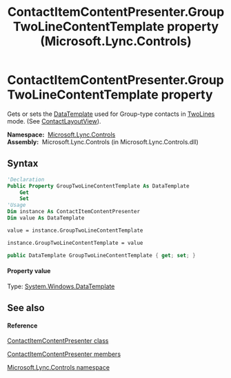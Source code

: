 ﻿---
title: ContactItemContentPresenter.GroupTwoLineContentTemplate property  (Microsoft.Lync.Controls)
TOCTitle: 'GroupTwoLineContentTemplate property '
ms:assetid: P:Microsoft.Lync.Controls.ContactItemContentPresenter.GroupTwoLineContentTemplate_DI_3_UC_OCS14MrefLyncWPF
ms:mtpsurl: https://msdn.microsoft.com/en-us/library/microsoft.lync.controls.contactitemcontentpresenter.grouptwolinecontenttemplate_di_3_uc_ocs14mreflyncwpf(v=office.15)
ms:contentKeyID: 48601866
ms.date: 07/28/2014
mtps_version: v=office.15
f1_keywords:
- Microsoft.Lync.Controls.ContactItemContentPresenter.GroupTwoLineContentTemplate
dev_langs:
- CSharp
- JScript
- VB
- other
---

# ContactItemContentPresenter.GroupTwoLineContentTemplate property

Gets or sets the [DataTemplate](http://msdn2.microsoft.com/en-us/library/ms589297) used for Group-type contacts in [TwoLines](contactlayoutoption-enumeration-microsoft-lync-controls_1.md) mode. (See [ContactLayoutView](contactitemcontentpresenter-contactlayoutview-property-microsoft-lync-controls_1.md)).

**Namespace:**  [Microsoft.Lync.Controls](microsoft-lync-controls-namespace_1.md)  
**Assembly:**  Microsoft.Lync.Controls (in Microsoft.Lync.Controls.dll)

## Syntax

``` vb
'Declaration
Public Property GroupTwoLineContentTemplate As DataTemplate
    Get
    Set
'Usage
Dim instance As ContactItemContentPresenter
Dim value As DataTemplate

value = instance.GroupTwoLineContentTemplate

instance.GroupTwoLineContentTemplate = value
```

``` csharp
public DataTemplate GroupTwoLineContentTemplate { get; set; }
```

#### Property value

Type: [System.Windows.DataTemplate](http://msdn2.microsoft.com/en-us/library/ms589297)  

## See also

#### Reference

[ContactItemContentPresenter class](contactitemcontentpresenter-class-microsoft-lync-controls_1.md)

[ContactItemContentPresenter members](contactitemcontentpresenter-members-microsoft-lync-controls_1.md)

[Microsoft.Lync.Controls namespace](microsoft-lync-controls-namespace_1.md)

